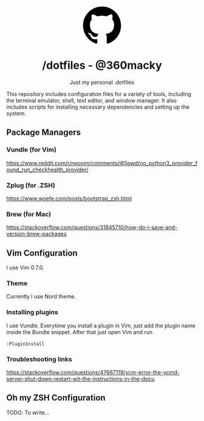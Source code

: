 <p align="center">
  <img
    src=".github/github.png"
    align="center"
    width="100"
    alt=".dotfiles"
    title=".dotfiles"
  />
  <h1 align="center">/dotfiles - @360macky</h1>
</p>

<p align="center">
  Just my personal .dotfiles
</p>

This repository includes configuration files for a variety of tools, including the terminal emulator, shell, text editor, and window manager. It also includes scripts for installing necessary dependencies and setting up the system.


## Package Managers
### Vundle (for Vim)
https://www.reddit.com/r/neovim/comments/i65pwd/no_python3_provider_found_run_checkhealth_provider/

### Zplug (for .ZSH)
https://www.woefe.com/posts/bootstrap_zsh.html

### Brew (for Mac)
https://stackoverflow.com/questions/31845710/how-do-i-save-and-version-brew-packages

## Vim Configuration
I use Vim 0.7.0.

### Theme
Currently I use Nord theme.

### Installing plugins
I use Vundle. Everytime you install a plugin in Vim, just add the plugin name inside the Bundle snippet.
After that just open Vim and run
```console
:PluginInstall
```

### Troubleshooting links
https://stackoverflow.com/questions/47667119/ycm-error-the-ycmd-server-shut-down-restart-wit-the-instructions-in-the-docu

## Oh my ZSH Configuration

TODO: To write...
